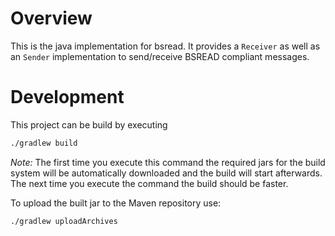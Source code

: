 # Overview
This is the java implementation for bsread.
It provides a `Receiver` as well as an `Sender` implementation to send/receive BSREAD compliant messages.

# Development

This project can be build by executing

```bash
./gradlew build
```

_Note:_ The first time you execute this command the required jars for the build system will be automatically downloaded and the build will start afterwards. The next time you execute the command the build should be faster.

To upload the built jar to the Maven repository use:

```bash
./gradlew uploadArchives
```
